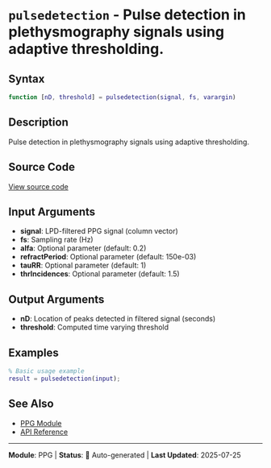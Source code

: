 # `pulsedetection` - Pulse detection in plethysmography signals using adaptive thresholding.

## Syntax

```matlab
function [nD, threshold] = pulsedetection(signal, fs, varargin)
```

## Description

Pulse detection in plethysmography signals using adaptive thresholding.

## Source Code

[View source code](../../../src/ppg/pulsedetection.m)

## Input Arguments

- **signal**: LPD-filtered PPG signal (column vector)
- **fs**: Sampling rate (Hz)
- **alfa**: Optional parameter (default: 0.2)
- **refractPeriod**: Optional parameter (default: 150e-03)
- **tauRR**: Optional parameter (default: 1)
- **thrIncidences**: Optional parameter (default: 1.5)

## Output Arguments

- **nD**: Location of peaks detected in filtered signal (seconds)
- **threshold**: Computed time varying threshold

## Examples

```matlab
% Basic usage example
result = pulsedetection(input);
```

## See Also

- [PPG Module](README.md)
- [API Reference](../README.md)

---

**Module**: PPG | **Status**: 🔄 Auto-generated | **Last Updated**: 2025-07-25
